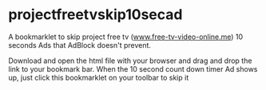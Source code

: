 # projectfreetvskip10secad
A bookmarklet to skip project free tv (www.free-tv-video-online.me) 10 seconds Ads that AdBlock doesn't prevent.

Download and open the html file with your browser and drag and drop the link to your bookmark bar.
When the 10 second count down timer Ad shows up, just click this bookmarklet on your toolbar to skip it

